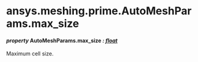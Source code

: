 <a id="ansys-meshing-prime-automeshparams-max-size"></a>

# ansys.meshing.prime.AutoMeshParams.max_size

<a id="ansys.meshing.prime.AutoMeshParams.max_size"></a>

#### *property* AutoMeshParams.max_size *: [float](https://docs.python.org/3.11/library/functions.html#float)*

Maximum cell size.

<!-- !! processed by numpydoc !! -->

